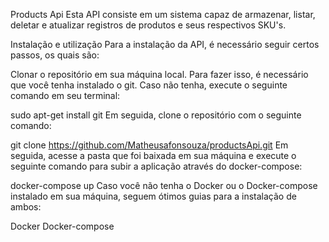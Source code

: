 Products Api
Esta API consiste em um sistema capaz de armazenar, listar, deletar e atualizar registros de produtos e seus respectivos SKU's.

Instalação e utilização
Para a instalação da API, é necessário seguir certos passos, os quais são:

Clonar o repositório em sua máquina local. Para fazer isso, é necessário que você tenha instalado o git. Caso não tenha, execute o seguinte comando em seu terminal:

sudo apt-get install git
Em seguida, clone o repositório com o seguinte comando:

git clone https://github.com/Matheusafonsouza/productsApi.git
Em seguida, acesse a pasta que foi baixada em sua máquina e execute o seguinte comando para subir a aplicação através do docker-compose:

docker-compose up
Caso você não tenha o Docker ou o Docker-compose instalado em sua máquina, seguem ótimos guias para a instalação de ambos:

Docker
Docker-compose

